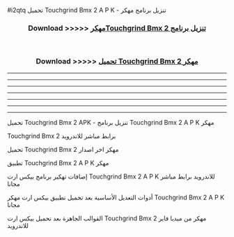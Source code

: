 #i2qtq تحميل Touchgrind Bmx 2  A P K - تنزيل برنامج مهكر



<div align="center">
<h3>Download >>>>> <a href="https://runaway1.web.app/?sq=Touchgrind Bmx 2 ">مهكرTouchgrind Bmx 2  تنزيل برنامج</a></h3><br>

<h3>Download >>>>> <a href="https://runaway1.web.app/?sq=Touchgrind Bmx 2 ">تحميل Touchgrind Bmx 2  مهكر</a></h3>
</div>


----------------------------------------------------------

----------------------------------------------------------

----------------------------------------------------------

----------------------------------------------------------

----------------------------------------------------------

----------------------------------------------------------

----------------------------------------------------------

تحميل Touchgrind Bmx 2  APK - تنزيل برنامج Touchgrind Bmx 2  A P K مهكر

Touchgrind Bmx 2  برابط مباشر للاندرويد

تحميل Touchgrind Bmx 2  مهكر اخر اصدار

تطبيق Touchgrind Bmx 2  A P K مهكر

إضافات تهكير برنامج بيكس ارت Touchgrind Bmx 2  A P K للاندرويد برابط مباشر مجانا

أدوات التعديل الأساسية بعد تحميل تطبيق بيكس ارت مهكر Touchgrind Bmx 2  A P K مجانا

القوالب الجاهزة بعد تحميل بيكس ارت Touchgrind Bmx 2  مهكر من ميديا فاير للاندرويد


